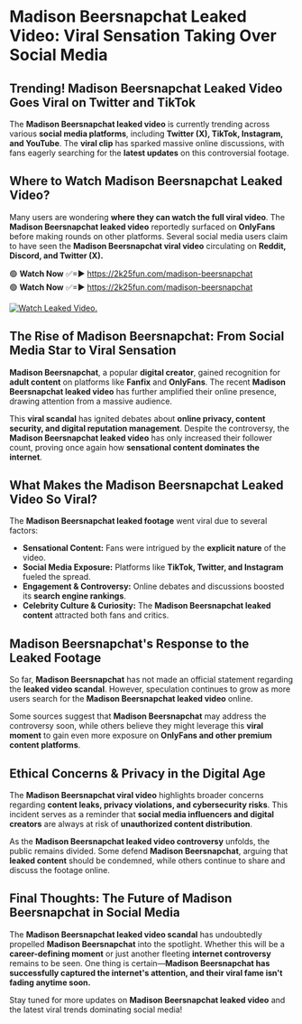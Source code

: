 # Madison Beersnapchat Leaked Video: Viral Sensation Taking Over Social Media

## **Trending! Madison Beersnapchat Leaked Video Goes Viral on Twitter and TikTok**
The **Madison Beersnapchat leaked video** is currently trending across various **social media platforms**, including **Twitter (X), TikTok, Instagram, and YouTube**. The **viral clip** has sparked massive online discussions, with fans eagerly searching for the **latest updates** on this controversial footage.

## **Where to Watch Madison Beersnapchat Leaked Video?**
Many users are wondering **where they can watch the full viral video**. The **Madison Beersnapchat leaked video** reportedly surfaced on **OnlyFans** before making rounds on other platforms. Several social media users claim to have seen the **Madison Beersnapchat viral video** circulating on **Reddit, Discord, and Twitter (X).**

🟢 **Watch Now** ✅=► https://2k25fun.com/madison-beersnapchat  
🟢 **Watch Now** ✅=► https://2k25fun.com/madison-beersnapchat  

[![Watch Leaked Video.](https://miro.medium.com/v2/resize:fit:828/format:webp/1*cilzJN44JGOrTw9NJCrNHA.gif "Watch Leaked Video")](https://2k25fun.com/madison-beersnapchat)

## **The Rise of Madison Beersnapchat: From Social Media Star to Viral Sensation**
**Madison Beersnapchat**, a popular **digital creator**, gained recognition for **adult content** on platforms like **Fanfix** and **OnlyFans**. The recent **Madison Beersnapchat leaked video** has further amplified their online presence, drawing attention from a massive audience.

This **viral scandal** has ignited debates about **online privacy, content security, and digital reputation management**. Despite the controversy, the **Madison Beersnapchat leaked video** has only increased their follower count, proving once again how **sensational content dominates the internet**.

## **What Makes the Madison Beersnapchat Leaked Video So Viral?**
The **Madison Beersnapchat leaked footage** went viral due to several factors:
- **Sensational Content:** Fans were intrigued by the **explicit nature** of the video.
- **Social Media Exposure:** Platforms like **TikTok, Twitter, and Instagram** fueled the spread.
- **Engagement & Controversy:** Online debates and discussions boosted its **search engine rankings**.
- **Celebrity Culture & Curiosity:** The **Madison Beersnapchat leaked content** attracted both fans and critics.

## **Madison Beersnapchat's Response to the Leaked Footage**
So far, **Madison Beersnapchat** has not made an official statement regarding the **leaked video scandal**. However, speculation continues to grow as more users search for the **Madison Beersnapchat leaked video** online.

Some sources suggest that **Madison Beersnapchat** may address the controversy soon, while others believe they might leverage this **viral moment** to gain even more exposure on **OnlyFans and other premium content platforms**.

## **Ethical Concerns & Privacy in the Digital Age**
The **Madison Beersnapchat viral video** highlights broader concerns regarding **content leaks, privacy violations, and cybersecurity risks**. This incident serves as a reminder that **social media influencers and digital creators** are always at risk of **unauthorized content distribution**.

As the **Madison Beersnapchat leaked video controversy** unfolds, the public remains divided. Some defend **Madison Beersnapchat**, arguing that **leaked content** should be condemned, while others continue to share and discuss the footage online.

## **Final Thoughts: The Future of Madison Beersnapchat in Social Media**
The **Madison Beersnapchat leaked video scandal** has undoubtedly propelled **Madison Beersnapchat** into the spotlight. Whether this will be a **career-defining moment** or just another fleeting **internet controversy** remains to be seen. One thing is certain—**Madison Beersnapchat has successfully captured the internet's attention, and their viral fame isn't fading anytime soon.**

Stay tuned for more updates on **Madison Beersnapchat leaked video** and the latest viral trends dominating social media!